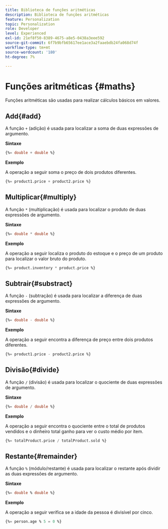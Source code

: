 ```yaml
---
title: Biblioteca de funções aritméticas
description: Biblioteca de funções aritméticas
feature: Personalization
topic: Personalization
role: Developer
level: Experienced
exl-id: 21ef8f50-8389-4675-a8e5-0438a3eee592
source-git-commit: 6f7b9bfb65617ee1ace3a2faaebdb24fa068d74f
workflow-type: tm+mt
source-wordcount: '180'
ht-degree: 7%

---
```


# Funções aritméticas {#maths}

Funções aritméticas são usadas para realizar cálculos básicos em valores.

## Add{#add}

A função `+` (adição) é usada para localizar a soma de duas expressões de argumento.

**Sintaxe**

```sql
{%= double + double %}
```

**Exemplo**

A operação a seguir soma o preço de dois produtos diferentes.

```sql
{%= product1.price + product2.price %}
```

## Multiplicar{#multiply}

A função `*` (multiplicação) é usada para localizar o produto de duas expressões de argumento.

**Sintaxe**

```sql
{%= double * double %}
```

**Exemplo**

A operação a seguir localiza o produto do estoque e o preço de um produto para localizar o valor bruto do produto.

```sql
{%= product.inventory * product.price %}
```

## Subtrair{#substract}

A função `-` (subtração) é usada para localizar a diferença de duas expressões de argumento.

**Sintaxe**

```sql
{%= double - double %}
```

**Exemplo**

A operação a seguir encontra a diferença de preço entre dois produtos diferentes.

```sql
{%= product1.price - product2.price %}
```

## Divisão{#divide}

A função `/` (divisão) é usada para localizar o quociente de duas expressões de argumento.

**Sintaxe**

```sql
{%= double / double %}
```

**Exemplo**

A operação a seguir encontra o quociente entre o total de produtos vendidos e o dinheiro total ganho para ver o custo médio por item.

```sql
{%= totalProduct.price / totalProduct.sold %}
```

## Restante{#remainder}

A função `%` (módulo/restante) é usada para localizar o restante após dividir as duas expressões de argumento.

**Sintaxe**

```sql
{%= double % double %}
```

**Exemplo**

A operação a seguir verifica se a idade da pessoa é divisível por cinco.

```sql
{%= person.age % 5 = 0 %}
```
